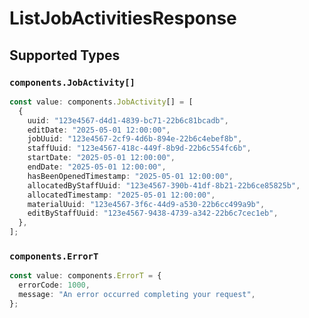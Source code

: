 # ListJobActivitiesResponse


## Supported Types

### `components.JobActivity[]`

```typescript
const value: components.JobActivity[] = [
  {
    uuid: "123e4567-d4d1-4839-bc71-22b6c81bcadb",
    editDate: "2025-05-01 12:00:00",
    jobUuid: "123e4567-2cf9-4d6b-894e-22b6c4ebef8b",
    staffUuid: "123e4567-418c-449f-8b9d-22b6c554fc6b",
    startDate: "2025-05-01 12:00:00",
    endDate: "2025-05-01 12:00:00",
    hasBeenOpenedTimestamp: "2025-05-01 12:00:00",
    allocatedByStaffUuid: "123e4567-390b-41df-8b21-22b6ce85825b",
    allocatedTimestamp: "2025-05-01 12:00:00",
    materialUuid: "123e4567-3f6c-44d9-a530-22b6cc499a9b",
    editByStaffUuid: "123e4567-9438-4739-a342-22b6c7cec1eb",
  },
];
```

### `components.ErrorT`

```typescript
const value: components.ErrorT = {
  errorCode: 1000,
  message: "An error occurred completing your request",
};
```

